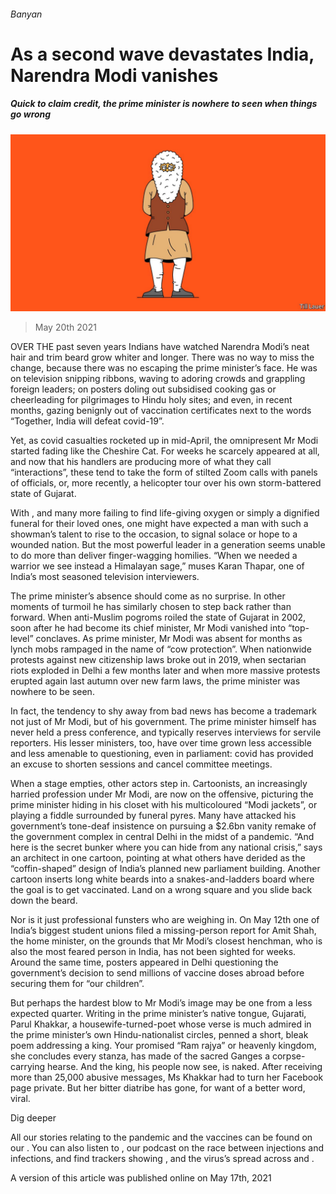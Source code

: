 ###### Banyan

# As a second wave devastates India, Narendra Modi vanishes 

##### Quick to claim credit, the prime minister is nowhere to seen when things go wrong 

![image](images/20210522_asd001.jpg) 

> May 20th 2021 

OVER THE past seven years Indians have watched Narendra Modi’s neat hair and trim beard grow whiter and longer. There was no way to miss the change, because there was no escaping the prime minister’s face. He was on television snipping ribbons, waving to adoring crowds and grappling foreign leaders; on posters doling out subsidised cooking gas or cheerleading for pilgrimages to Hindu holy sites; and even, in recent months, gazing benignly out of vaccination certificates next to the words “Together, India will defeat covid-19”.

Yet, as covid casualties rocketed up in mid-April, the omnipresent Mr Modi started fading like the Cheshire Cat. For weeks he scarcely appeared at all, and now that his handlers are producing more of what they call “interactions”, these tend to take the form of stilted Zoom calls with panels of officials, or, more recently, a helicopter tour over his own storm-battered state of Gujarat.


With , and many more failing to find life-giving oxygen or simply a dignified funeral for their loved ones, one might have expected a man with such a showman’s talent to rise to the occasion, to signal solace or hope to a wounded nation. But the most powerful leader in a generation seems unable to do more than deliver finger-wagging homilies. “When we needed a warrior we see instead a Himalayan sage,” muses Karan Thapar, one of India’s most seasoned television interviewers.

The prime minister’s absence should come as no surprise. In other moments of turmoil he has similarly chosen to step back rather than forward. When anti-Muslim pogroms roiled the state of Gujarat in 2002, soon after he had become its chief minister, Mr Modi vanished into “top-level” conclaves. As prime minister, Mr Modi was absent for months as lynch mobs rampaged in the name of “cow protection”. When nationwide protests against new citizenship laws broke out in 2019, when sectarian riots exploded in Delhi a few months later and when more massive protests erupted again last autumn over new farm laws, the prime minister was nowhere to be seen.

In fact, the tendency to shy away from bad news has become a trademark not just of Mr Modi, but of his government. The prime minister himself has never held a press conference, and typically reserves interviews for servile reporters. His lesser ministers, too, have over time grown less accessible and less amenable to questioning, even in parliament: covid has provided an excuse to shorten sessions and cancel committee meetings.

When a stage empties, other actors step in. Cartoonists, an increasingly harried profession under Mr Modi, are now on the offensive, picturing the prime minister hiding in his closet with his multicoloured “Modi jackets”, or playing a fiddle surrounded by funeral pyres. Many have attacked his government’s tone-deaf insistence on pursuing a $2.6bn vanity remake of the government complex in central Delhi in the midst of a pandemic. “And here is the secret bunker where you can hide from any national crisis,” says an architect in one cartoon, pointing at what others have derided as the “coffin-shaped” design of India’s planned new parliament building. Another cartoon inserts long white beards into a snakes-and-ladders board where the goal is to get vaccinated. Land on a wrong square and you slide back down the beard.

Nor is it just professional funsters who are weighing in. On May 12th one of India’s biggest student unions filed a missing-person report for Amit Shah, the home minister, on the grounds that Mr Modi’s closest henchman, who is also the most feared person in India, has not been sighted for weeks. Around the same time, posters appeared in Delhi questioning the government’s decision to send millions of vaccine doses abroad before securing them for “our children”.

But perhaps the hardest blow to Mr Modi’s image may be one from a less expected quarter. Writing in the prime minister’s native tongue, Gujarati, Parul Khakkar, a housewife-turned-poet whose verse is much admired in the prime minister’s own Hindu-nationalist circles, penned a short, bleak poem addressing a king. Your promised “Ram rajya” or heavenly kingdom, she concludes every stanza, has made of the sacred Ganges a corpse-carrying hearse. And the king, his people now see, is naked. After receiving more than 25,000 abusive messages, Ms Khakkar had to turn her Facebook page private. But her bitter diatribe has gone, for want of a better word, viral.

Dig deeper

All our stories relating to the pandemic and the vaccines can be found on our . You can also listen to , our podcast on the race between injections and infections, and find trackers showing ,  and the virus’s spread across  and .

A version of this article was published online on May 17th, 2021

